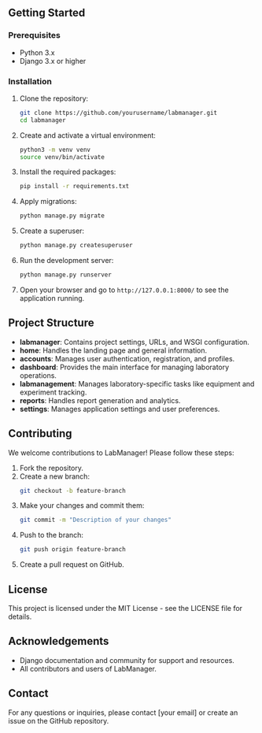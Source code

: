 
## Getting Started

### Prerequisites

- Python 3.x
- Django 3.x or higher

### Installation

1. Clone the repository:
    ```bash
    git clone https://github.com/yourusername/labmanager.git
    cd labmanager
    ```

2. Create and activate a virtual environment:
    ```bash
    python3 -m venv venv
    source venv/bin/activate
    ```

3. Install the required packages:
    ```bash
    pip install -r requirements.txt
    ```

4. Apply migrations:
    ```bash
    python manage.py migrate
    ```

5. Create a superuser:
    ```bash
    python manage.py createsuperuser
    ```

6. Run the development server:
    ```bash
    python manage.py runserver
    ```

7. Open your browser and go to `http://127.0.0.1:8000/` to see the application running.

## Project Structure

- **labmanager**: Contains project settings, URLs, and WSGI configuration.
- **home**: Handles the landing page and general information.
- **accounts**: Manages user authentication, registration, and profiles.
- **dashboard**: Provides the main interface for managing laboratory operations.
- **labmanagement**: Manages laboratory-specific tasks like equipment and experiment tracking.
- **reports**: Handles report generation and analytics.
- **settings**: Manages application settings and user preferences.

## Contributing

We welcome contributions to LabManager! Please follow these steps:

1. Fork the repository.
2. Create a new branch:
    ```bash
    git checkout -b feature-branch
    ```
3. Make your changes and commit them:
    ```bash
    git commit -m "Description of your changes"
    ```
4. Push to the branch:
    ```bash
    git push origin feature-branch
    ```
5. Create a pull request on GitHub.

## License

This project is licensed under the MIT License - see the LICENSE file for details.

## Acknowledgements

- Django documentation and community for support and resources.
- All contributors and users of LabManager.

## Contact

For any questions or inquiries, please contact [your email] or create an issue on the GitHub repository.

